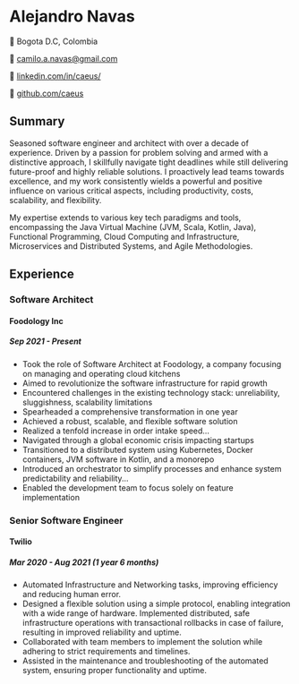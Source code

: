 # Alejandro Navas
📍 Bogota D.C, Colombia

📩 [camilo.a.navas@gmail.com](mailto:camilo.a.navas@gmail.com)

🔗 [linkedin.com/in/caeus/](https://www.linkedin.com/in/caeus/)

🐙 [github.com/caeus](https://github.com/caeus)

## Summary
Seasoned software engineer and architect with over a decade of experience. Driven by a passion for problem solving and armed with a distinctive approach, I skillfully navigate tight deadlines while still delivering future-proof and highly reliable solutions. I proactively lead teams towards excellence, and my work consistently wields a powerful and positive influence on various critical aspects, including productivity, costs, scalability, and flexibility.

My expertise extends to various key tech paradigms and tools, encompassing the Java Virtual Machine (JVM, Scala, Kotlin, Java), Functional Programming, Cloud Computing and Infrastructure, Microservices and Distributed Systems, and Agile Methodologies.

## Experience

### Software Architect
#### Foodology Inc
##### Sep 2021 - Present

* Took the role of Software Architect at Foodology, a company focusing on managing and operating cloud kitchens
* Aimed to revolutionize the software infrastructure for rapid growth
* Encountered challenges in the existing technology stack: unreliability, sluggishness, scalability limitations
* Spearheaded a comprehensive transformation in one year
* Achieved a robust, scalable, and flexible software solution
* Realized a tenfold increase in order intake speed...
* Navigated through a global economic crisis impacting startups
* Transitioned to a distributed system using Kubernetes, Docker containers, JVM software in Kotlin, and a monorepo
* Introduced an orchestrator to simplify processes and enhance system predictability and reliability...
* Enabled the development team to focus solely on feature implementation
### Senior Software Engineer
#### Twilio
##### Mar 2020 - Aug 2021 (1 year 6 months)
- Automated Infrastructure and Networking tasks, improving efficiency and reducing human error.
- Designed a flexible solution using a simple protocol, enabling integration with a wide range of hardware.
Implemented distributed, safe infrastructure operations with transactional rollbacks in case of failure, resulting in improved reliability and uptime.
- Collaborated with team members to implement the solution while adhering to strict requirements and timelines.
- Assisted in the maintenance and troubleshooting of the automated system, ensuring proper functionality and uptime.
